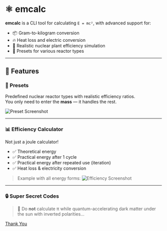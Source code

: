 # ⚛️ emcalc

**emcalc** is a CLI tool for calculating `E = mc²`, with advanced support for:
- 📦 Gram-to-kilogram conversion
- 🔥 Heat loss and electric conversion
- 🧪 Realistic nuclear plant efficiency simulation
- 🎲 Presets for various reactor types

---

## 🚀 Features

### 🔧 Presets
Predefined nuclear reactor types with realistic efficiency ratios.  
You only need to enter the **mass** — it handles the rest.

![Preset Screenshot](https://github.com/user-attachments/assets/63f97e80-ac18-4d9c-8cf7-3aa0c59e4dc6)

---

### 📊 Efficiency Calculator
Not just a joule calculator!

- ✅ Theoretical energy  
- ✅ Practical energy after 1 cycle  
- ✅ Practical energy after repeated use (iteration)  
- ✅ Heat loss & electricity conversion

> Example with all energy forms:
![Efficiency Screenshot](https://github.com/user-attachments/assets/cda84dd2-89d5-4a79-8cf3-ea5be7529152)

---

### 🔒 Super Secret Codes
> 🧠 Do **not** calculate π while quantum-accelerating dark matter under the sun with inverted polarities...

[Thank You](/THANKYOU.md)
